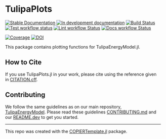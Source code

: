 # TulipaPlots

<!-- This check was disabled because these links don't exist until you push, create documentation, and create your first release -->
<!-- markdown-link-check-disable -->

[![Stable Documentation](https://img.shields.io/badge/docs-stable-blue.svg)](https://TulipaEnergy.github.io/TulipaPlots.jl/stable)
[![In development documentation](https://img.shields.io/badge/docs-dev-blue.svg)](https://TulipaEnergy.github.io/TulipaPlots.jl/dev)
[![Build Status](https://github.com/TulipaEnergy/TulipaPlots.jl/workflows/Test/badge.svg)](https://github.com/TulipaEnergy/TulipaPlots.jl/actions)
[![Test workflow status](https://github.com/TulipaEnergy/TulipaPlots.jl/actions/workflows/Test.yml/badge.svg?branch=main)](https://github.com/TulipaEnergy/TulipaPlots.jl/actions/workflows/Test.yml?query=branch%3Amain)
[![Lint workflow Status](https://github.com/TulipaEnergy/TulipaPlots.jl/actions/workflows/Lint.yml/badge.svg?branch=main)](https://github.com/TulipaEnergy/TulipaPlots.jl/actions/workflows/Lint.yml?query=branch%3Amain)
[![Docs workflow Status](https://github.com/TulipaEnergy/TulipaPlots.jl/actions/workflows/Docs.yml/badge.svg?branch=main)](https://github.com/TulipaEnergy/TulipaPlots.jl/actions/workflows/Docs.yml?query=branch%3Amain)

[![Coverage](https://codecov.io/gh/TulipaEnergy/TulipaPlots.jl/branch/main/graph/badge.svg)](https://codecov.io/gh/TulipaEnergy/TulipaPlots.jl)
[![DOI](https://zenodo.org/badge/756319674.svg)](https://zenodo.org/doi/10.5281/zenodo.10959945)

This package contains plotting functions for TulipaEnergyModel.jl.

## How to Cite

If you use TulipaPlots.jl in your work, please cite using the reference given in [CITATION.cff](https://github.com/TulipaEnergy/TulipaPlots.jl/blob/main/CITATION.cff).

## Contributing

We follow the same guidelines as on our main repository, [TulipaEnergyModel](https://github.com/TulipaEnergy/TulipaEnergyModel.jl).
Please read these guidelines [CONTRIBUTING.md](https://github.com/TulipaEnergy/TulipaEnergyModel.jl/blob/main/CONTRIBUTING.md) and our [README.dev](https://github.com/TulipaEnergy/TulipaEnergyModel.jl/blob/main/README.dev.md) to get you started.

---

This repo was created with the [COPIERTemplate.jl](https://github.com/abelsiqueira/COPIERTemplate.jl) package.
